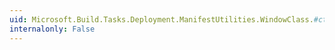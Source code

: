 ```yaml
---
uid: Microsoft.Build.Tasks.Deployment.ManifestUtilities.WindowClass.#ctor
internalonly: False
---
```

